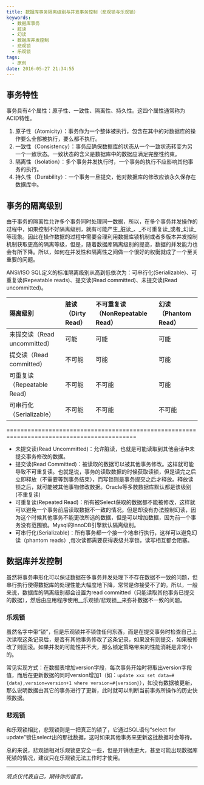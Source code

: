 ```yaml
---
title: 数据库事务隔离级别与并发事务控制（悲观锁与乐观锁）
keywords:
  - 数据库事务
  - 脏读
  - 幻读
  - 数据库并发控制
  - 悲观锁
  - 乐观锁
tags:
  - 原创
date: 2016-05-27 21:34:55
---
```


## 事务特性
事务具有4个属性：原子性、一致性、隔离性、持久性。这四个属性通常称为ACID特性。

1. 原子性（Atomicity）：事务作为一个整体被执行，包含在其中的对数据库的操作要么全部被执行，要么都不执行。
2. 一致性（Consistency）：事务应确保数据库的状态从一个一致状态转变为另一个一致状态。一致状态的含义是数据库中的数据应满足完整性约束。
3. 隔离性（Isolation）：多个事务并发执行时，一个事务的执行不应影响其他事务的执行。
4. 持久性（Durability）：一个事务一旦提交，他对数据库的修改应该永久保存在数据库中。

## 事务的隔离级别
由于事务的隔离性允许多个事务同时处理同一数据，所以，在多个事务并发操作的过程中，如果控制不好隔离级别，就有可能产生_脏读_、_不可重复读_或者_幻读_等现象。因此在操作数据的过程中需要合理利用数据库锁机制或者多版本并发控制机制获取更高的隔离等级，但是，随着数据库隔离级别的提高，数据的并发能力也会有所下降。所以，如何在并发性和隔离性之间做一个很好的权衡就成了一个至关重要的问题。

ANSI/ISO SQL定义的标准隔离级别从高到低依次为：可串行化(Serializable)、可重复读(Repeatable reads)、提交读(Read committed)、未提交读(Read uncommitted)。

|隔离级别     				|脏读（Dirty Read） |不可重复读（NonRepeatable Read） |幻读（Phantom Read）
|:- |:- |:- |:- 
|未提交读（Read uncommitted）  |可能		       |可能							   |可能
|提交读（Read committed）		 |不可能			   |可能						       |可能
|可重复读（Repeatable Read）   |不可能			   |不可能						   |可能
|可串行化（Serializable）		 |不可能			   |不可能						   |不可能

===========================================================================================

* 未提交读(Read Uncommitted)：允许脏读，也就是可能读取到其他会话中未提交事务修改的数据。
* 提交读(Read Committed)：被读取的数据可以被其他事务修改。这样就可能导致不可重复读。也就是说，事务的读取数据的时候获取读锁，但是读完之后立即释放（不需要等到事务结束），而写锁则是事务提交之后才释放。释放读锁之后，就可能被其他事物修改数据。Oracle等多数数据库默认都是该级别 (不重复读)
* 可重复读(Repeated Read)：所有被Select获取的数据都不能被修改，这样就可以避免一个事务前后读取数据不一致的情况。但是却没有办法控制幻读，因为这个时候其他事务不能更改所选的数据，但是可以增加数据，因为前一个事务没有范围锁。Mysql的InnoDB引擎默认隔离级别。
* 可串行化(Serializable)：所有事务都一个接一个地串行执行，这样可以避免幻读（phantom reads）,每次读都需要获得表级共享锁，读写相互都会阻塞。

## 数据库并发控制
虽然将事务串形化可以保证数据在多事务并发处理下不存在数据不一致的问题，但串行执行使得数据库的处理性能大幅度地下降，常常是你接受不了的。所以，一般来说，数据库的隔离级别都会设置为read committed（只能读取其他事务已提交的数据），然后由应用程序使用__乐观锁/悲观锁__来弥补数据不一致的问题。

### 乐观锁
虽然名字中带“锁”，但是乐观锁并不锁住任何东西，而是在提交事务时检查自己上次读取这条记录后，是否有其他事务修改了这条记录，如果没有则提交，如果被修改了则回滚。如果并发的可能性并不大，那么锁定策略带来的性能消耗是非常小的。

常见实现方式：在数据表增加version字段，每次事务开始时将取出version字段值，而后在更新数据的同时version增加1（如：`update xxx set data=#{data},version=version+1 where version=#{version}`），如没有数据被更新，那么说明数据由其它的事务进行了更新，此时就可以判断当前事务所操作的历史快照数据。

### 悲观锁
和乐观锁相比，悲观锁则是一把真正的锁了，它通过SQL语句“select for update”锁住select出的那批数据，这时如果其他事务来更新这批数据时会等待。

总的来说，悲观锁相对乐观锁更安全一些，但是开销也更大，甚至可能出现数据库死锁的情况，建议只在乐观锁无法工作时才使用。

-----

*观点仅代表自己，期待你的留言。*
